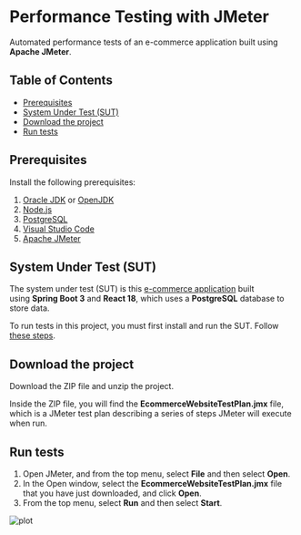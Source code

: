 # Performance Testing with JMeter

Automated performance tests of an e-commerce application built using **Apache JMeter**.

## Table of Contents

- [Prerequisites](#prerequisites)
- [System Under Test (SUT)](#system-under-test-sut)
- [Download the project](#download-the-project)
- [Run tests](#run-tests)
  
## Prerequisites

Install the following prerequisites:

1. [Oracle JDK](https://www.oracle.com/java/technologies/downloads/) or [OpenJDK](https://openjdk.org/)
2. [Node.js](https://nodejs.org/en/)
3. [PostgreSQL](https://www.postgresql.org/download/)
4. [Visual Studio Code](https://code.visualstudio.com/download)
5. [Apache JMeter](https://jmeter.apache.org/download_jmeter.cgi)

## System Under Test (SUT)

The system under test (SUT) is this [e-commerce application](https://github.com/mgrybel/ecommerce-website) built using **Spring Boot 3** and **React 18**, which uses a **PostgreSQL** database to store data.

To run tests in this project, you must first install and run the SUT. Follow [these steps](https://github.com/mgrybel/ecommerce-website/blob/master/README.md).

## Download the project

Download the ZIP file and unzip the project.

Inside the ZIP file, you will find the **EcommerceWebsiteTestPlan.jmx** file, which is a JMeter test plan describing a series of steps JMeter will execute when run.

## Run tests

1. Open JMeter, and from the top menu, select **File** and then select **Open**.
2. In the Open window, select the **EcommerceWebsiteTestPlan.jmx** file that you have just downloaded, and click **Open**.
3. From the top menu, select **Run** and then select **Start**.

![plot](https://github.com/mgrybel/performance-testing-jmeter/blob/master/images/run.png?raw=true)
